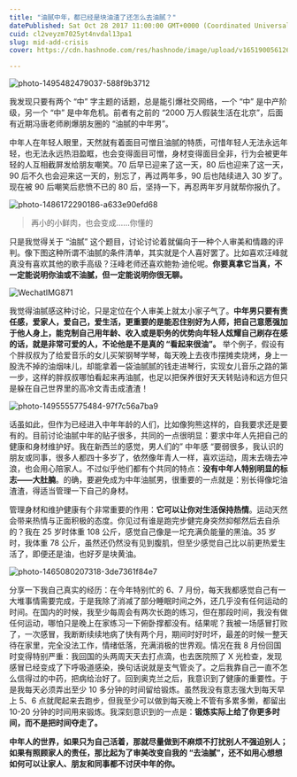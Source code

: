 ```yaml
---
title: "油腻中年，都已经是块油渣了还怎么去油腻？"
datePublished: Sat Oct 28 2017 11:00:00 GMT+0000 (Coordinated Universal Time)
cuid: cl2veyzm7025yt4nvdal13pa1
slug: mid-add-crisis
cover: https://cdn.hashnode.com/res/hashnode/image/upload/v1651900561261/7gUh6AEmt.jpg

---
```


![photo-1495482479037-588f9b3712](https://i.imgur.com/EKOYilX.jpg)


我发现只要有两个 “中” 字主题的话题，总是能引爆社交网络，一个 “中” 是中产阶级，另一个 “中” 是中年危机。前者有之前的 “2000 万人假装生活在北京”，后面有近期冯唐老师刷爆朋友圈的 “油腻的中年男”。

中年人在年轻人眼里，天然就有着面目可憎且油腻的特质，可惜年轻人无法永远年轻，也无法永远热泪盈眶，也会变得面目可憎，身材变得面目全非，行为会被更年轻的人互相截屏发给朋友嘲笑。70 后早已迎来了这一天，80 后也迎来了这一天，90 后不久也会迎来这一天的，别忘了，再过两年多，90 后也陆续进入 30 岁了。现在被 90 后嘲笑后悲愤不已的 80 后，坚持一下，再忍两年岁月就帮你报仇了。

![photo-1486172290186-a633e90efd68](https://i.imgur.com/JG0u93n.jpg)

> 再小的小鲜肉，也会变成……你懂的

只是我觉得关于 “油腻” 这个题目，讨论讨论着就偏向于一种个人审美和情趣的评判。像下图这种所谓不油腻的条件清单，其实就是个人喜好罢了。比如喜欢汪峰就真没有喜欢其他的歌手高级？汪峰老师还喜欢鲍勃·迪伦呢。**你要真拿它当真，不一定能说明你油或不油腻，但一定能说明你很无聊。**

![WechatIMG871](https://i.imgur.com/ywJdbP9.jpg)


我觉得油腻感这种讨论，只是定位在个人审美上就太小家子气了。**中年男只要有责任感，爱家人，爱自己，爱生活，更重要的是能忍住别好为人师，把自己意愿强加于他人身上，能克制自己用年龄、收入或是职务的优势向年轻人炫耀自己刷存在感的话，就是非常可爱的人，不论他是不是真的 “看起来很油”。** 举个例子，假设有个胖叔叔为了给爱音乐的女儿买架钢琴学琴，每天晚上去夜市摆摊卖烧烤，身上一股洗不掉的油烟味儿，却能拿着一袋油腻腻的钱走进琴行，实现女儿音乐之路的第一步，这样的胖叔叔哪怕看起来再油腻，也足以把保养很好天天转贴诗和远方但只是躲在自己世界里的高冷文青击成渣渣！

![photo-1495555775484-97f7c56a7ba9](https://i.imgur.com/4VhBLab.jpg)


话虽如此，但作为已经进入中年年龄的人们，比如像狗熊这样的，自我要求还是要有的。目前讨论油腻中年的贴子很多，共同的一点很明显：要求中年人先把自己的健康和身材维护好。我在新西兰的感觉，男人们的” 中年感 “要弱很多，我认识的朋友或同事，很多人都四十多岁了，依然像年青人一样，喜欢运动，周末去嗨去冲浪，也会用心陪家人。不过似乎他们都有个共同的特点：**没有中年人特别明显的标志——大肚腩**。的确，要避免成为中年油腻男，很重要的一点就是：别长得像坨油渣渣，得适当管理一下自己的身材。

管理身材和维护健康有个非常重要的作用：**它可以让你对生活保持热情**。运动天然会带来热情与正面积极的态度。你见过有谁是跑完步健完身突然抑郁然后去自杀的？我在 25 岁时体重 108 公斤，感觉自己像是一坨充满负能量的黑油。35 岁时，我体重 78 公斤，虽然还仍然没有见到腹肌，但至少感觉自己比以前更热爱生活了，即便还是油，也好歹是块黄油。

![photo-1465080207318-3de7361f84e7](https://i.imgur.com/SOMTY9T.jpg)


分享一下我自己真实的经历：在今年特别忙的 6、7 月份，每天我都感觉自己有一大堆事情需要完成，于是我除了消减了部分睡眠时间之外，还几乎没有任何运动的时间。在国内的时候，我至少每周会有两次长跑的练习，但在那段时间，我没有做任何运动，哪怕只是晚上在家练习一下俯卧撑都没有。结果呢？我被一场感冒打败了，一次感冒，我断断续续地病了快有两个月，期间时好时坏，最差的时候一整天待在家里，完全没法工作，情绪低落，充满消极的世界观。情况在我 8 月份回国时变得特别严重：我回国的头两周天天去打点滴，也去医院照了 X 光检查，发现感冒已经变成了下呼吸道感染，换句话说就是支气管炎了。之后我靠自己一直不怎么信得过的中药，把病给治好了。回到奥克兰之后，我意识到了健康的重要性。于是我每天必须弄出至少 10 多分钟的时间留给锻炼。虽然我没有意志强大到每天早上 5、6 点就爬起来去跑步，但我至少可以做到每天晚上不管有多累多懒，都留出 10-20 分钟的时间用来锻炼。我深刻意识到的一点是：**锻炼实际上给了你更多时间，而不是把时间夺走了。**

**中年人的世界，如果只为自己活着，那就尽量做到不麻烦不打扰别人不强迫别人；如果有照顾家人的责任，那比起为了审美改变自我的 “去油腻”，还不如用心想想如何可以让家人、朋友和同事都不讨厌中年的你。**